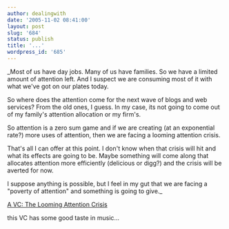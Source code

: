```yaml
---
author: dealingwith
date: '2005-11-02 08:41:00'
layout: post
slug: '684'
status: publish
title: '...'
wordpress_id: '685'
---
```


_Most of us have day jobs. Many of us have families. So we have a limited
amount of attention left. And I suspect we are consuming most of it with what
we've got on our plates today.

So where does the attention come for the next wave of blogs and web services?
From the old ones, I guess. In my case, its not going to come out of my
family's attention allocation or my firm's.

So attention is a zero sum game and if we are creating (at an exponential
rate?) more uses of attention, then we are facing a looming attention crisis.

That's all I can offer at this point. I don't know when that crisis will hit
and what its effects are going to be. Maybe something will come along that
allocates attention more efficiently (delicious or digg?) and the crisis will
be averted for now.

I suppose anything is possible, but I feel in my gut that we are facing a
"poverty of attention" and something is going to give._

[A VC: The Looming Attention Crisis][1]

this VC has some good taste in music...

   [1]: http://avc.blogs.com/a_vc/2005/11/the_looming_att.html

